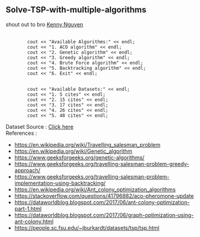 ## Solve-TSP-with-multiple-algorithms

<div>shout out to bro <a href="https://github.com/kennynguyen1603">Kenny Nguyen</a></div>
<br>

```
        cout << "Available Algorithms:" << endl;
        cout << "1. ACO algorithm" << endl;
        cout << "2. Genetic algorithm" << endl;
        cout << "3. Greedy algorithm" << endl;
        cout << "4. Brute Force algorithm" << endl;
        cout << "5. Backtracking algorithm" << endl;
        cout << "6. Exit" << endl;


        cout << "Available Datasets:" << endl;
        cout << "1. 5 cites" << endl;
        cout << "2. 15 cites" << endl;
        cout << "3. 17 cites" << endl;
        cout << "4. 26 cites" << endl;
        cout << "5. 48 cites" << endl;
```

Dataset Source : <a href="https://people.sc.fsu.edu/~jburkardt/datasets/tsp/tsp.html">Click here</a>
<br>
References : 
- https://en.wikipedia.org/wiki/Travelling_salesman_problem
- https://en.wikipedia.org/wiki/Genetic_algorithm
- https://www.geeksforgeeks.org/genetic-algorithms/
- https://www.geeksforgeeks.org/travelling-salesman-problem-greedy-approach/
- https://www.geeksforgeeks.org/travelling-salesman-problem-implementation-using-backtracking/
- https://en.wikipedia.org/wiki/Ant_colony_optimization_algorithms
- https://stackoverflow.com/questions/41796882/aco-pheromone-update
- https://dataworldblog.blogspot.com/2017/06/ant-colony-optimization-part-1.html
- https://dataworldblog.blogspot.com/2017/06/graph-optimization-using-ant-colony.html
- https://people.sc.fsu.edu/~jburkardt/datasets/tsp/tsp.html
